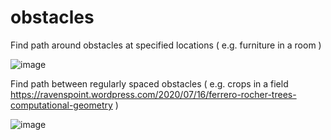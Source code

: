 # obstacles

Find path around obstacles at specified locations ( e.g. furniture in a room )

![image](https://user-images.githubusercontent.com/2046227/205959088-e1c35840-4f1b-4dd2-aee5-be896d8e9573.png)

Find path between regularly spaced obstacles ( e.g. crops in a field https://ravenspoint.wordpress.com/2020/07/16/ferrero-rocher-trees-computational-geometry )

![image](https://user-images.githubusercontent.com/2046227/206239656-1496856b-91eb-402a-8e1c-9e1637833a0a.png)


